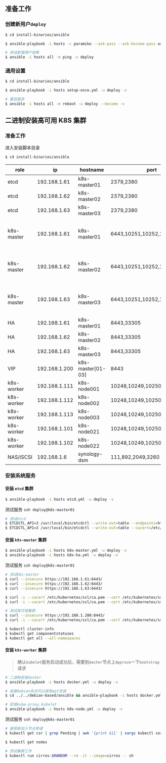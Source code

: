## 准备工作

### 创建新用户`deploy`

```bash
$ cd install-binaries/ansible

$ ansible-playbook -i hosts -c paramiko --ask-pass --ask-become-pass user-deploy.yml -v

# 测试新增用户效果
$ ansible -i hosts all -m ping -u deploy
```

### 通用设置

```bash
$ cd install-binaries/ansible

$ ansible-playbook -i hosts setup-once.yml -u deploy -v

# 重启服务
$ ansible -i hosts all -m reboot -u deploy --become -v
```

## 二进制安装高可用 K8S 集群

### 准备工作

进入安装脚本目录

```bash
$ cd install-binaries/ansible
```

| role       | ip            | hostname          | port                         | 机器配置   | 主要软件                                              |
| ---------- | ------------- | ----------------- | ---------------------------- | ---------- | ----------------------------------------------------- |
| etcd       | 192.168.1.61  | k8s-master01      | 2379,2380                    | 2C/4G/32G  | etcd                                                  |
| etcd       | 192.168.1.62  | k8s-master02      | 2379,2380                    | 2C/4G/32G  | etcd                                                  |
| etcd       | 192.168.1.63  | k8s-master03      | 2379,2380                    | 2C/4G/32G  | etcd                                                  |
| k8s-master | 192.168.1.61  | k8s-master01      | 6443,10251,10252,10257,10259 | 2C/4G/32G  | kube-apiserver,kube-controller-manager,kube-scheduler |
| k8s-master | 192.168.1.62  | k8s-master02      | 6443,10251,10252,10257,10259 | 2C/4G/32G  | kube-apiserver,kube-controller-manager,kube-scheduler |
| k8s-master | 192.168.1.63  | k8s-master03      | 6443,10251,10252,10257,10259 | 2C/4G/32G  | kube-apiserver,kube-controller-manager,kube-scheduler |
| HA         | 192.168.1.61  | k8s-master01      | 8443,33305                   | 2C/4G/32G  | haproxy,keepalived           |
| HA         | 192.168.1.62  | k8s-master02      | 8443,33305                   | 2C/4G/32G  | haproxy,keepalived           |
| HA         | 192.168.1.63  | k8s-master03      | 8443,33305                   | 2C/4G/32G  | haproxy,keepalived           |
| VIP        | 192.168.1.200 | k8s-master[01-03] | 8443                         |            | keepalived                   |
| k8s-worker | 192.168.1.111 | k8s-node001       | 10248,10249,10250,10256      | 4C/8G/64G  | docker,kubelet,kube-proxy    |
| k8s-worker | 192.168.1.112 | k8s-node002       | 10248,10249,10250,10256      | 4C/8G/64G  | docker,kubelet,kube-proxy    |
| k8s-worker | 192.168.1.113 | k8s-node003       | 10248,10249,10250,10256      | 4C/16G/64G | docker,kubelet,kube-proxy    |
| k8s-worker | 192.168.1.101 | k8s-node021       | 10248,10249,10250,10256      | 2C/4G/128G | docker,kubelet,kube-proxy    |
| k8s-worker | 192.168.1.102 | k8s-node022       | 10248,10249,10250,10256      | 2C/4G/128G | docker,kubelet,kube-proxy    |
| NAS/iSCSI  | 192.168.1.6   | synology-dsm      | 111,892,2049,3260            | 2C/8G/16T  | dsm 7.0    |

### 安装系统服务

#### 安装 `etcd` 集群

```bash
$ ansible-playbook -i hosts etcd.yml -u deploy -v
```

测试服务 `ssh deploy@k8s-master01`

```bash
# 测试etcd
$ ETCDCTL_API=3 /usr/local/bin/etcdctl --write-out=table --endpoints=http://127.0.0.1:2379 endpoint health
$ ETCDCTL_API=3 /usr/local/bin/etcdctl --write-out=table --cacert=/etc/etcd/ssl/ca.pem --cert=/etc/etcd/ssl/etcd.pem --key=/etc/etcd/ssl/etcd-key.pem --endpoints=https://192.168.1.61:2379,https://192.168.1.62:2379,https://192.168.1.63:2379 endpoint health
```

#### 安装 `k8s-master` 集群

```bash
$ ansible-playbook -i hosts k8s-master.yml -u deploy -v
$ ansible-playbook -i hosts k8s-ha.yml -u deploy -v
```

测试服务 `ssh deploy@k8s-master01`

```bash
# 测试k8s-master
$ curl --insecure https://192.168.1.61:6443/
$ curl --insecure https://192.168.1.62:6443/
$ curl --insecure https://192.168.1.63:6443/

$ curl -i --cacert /etc/kubernetes/ssl/ca.pem --cert /etc/kubernetes/ssl/admin.pem --key /etc/kubernetes/ssl/admin-key.pem https://192.168.1.61:6443
$ curl -i --cacert /etc/kubernetes/ssl/ca.pem --cert /etc/kubernetes/ssl/admin.pem --key /etc/kubernetes/ssl/admin-key.pem https://192.168.1.62:6443/version

# 测试高可用集群
$ curl --insecure https://192.168.1.200:8443/
$ curl -i --cacert /etc/kubernetes/ssl/ca.pem --cert /etc/kubernetes/ssl/admin.pem --key /etc/kubernetes/ssl/admin-key.pem https://192.168.1.200:8443/version

$ kubectl cluster-info
$ kubectl get componentstatuses
$ kubectl get all --all-namespaces
```

#### 安装 `k8s-worker` 集群

>  确认`kubelet`服务启动成功后，需要到`master`节点上`Approve`一下`bootstrap`请求

```bash
# 二进制安装docker
$ ansible-playbook -i hosts docker.yml -u deploy -v

# 或者Debian系也可以使用apt安装
$ cd ../../debian-based/ansible && ansible-playbook -i hosts docker.yml -u deploy -v && cd ../../install-binaries/ansible

# 安装kube-proxy,kubelet
$ ansible-playbook -i hosts k8s-node.yml -u deploy -v
```

测试服务 `ssh deploy@k8s-master01`

```bash
# 接受新加入节点申请
$ kubectl get csr | grep Pending | awk '{print $1}' | xargs kubectl certificate approve

$ kubectl get nodes

# 测试集群工作
$ kubectl run cirros-$RANDOM --rm -it --image=cirros -- sh
```